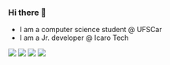 ### Hi there 👋
- I am a computer science student @ UFSCar
- I am a Jr. developer @ Icaro Tech

![](https://img.shields.io/badge/Language-Node.js-informational?style=flat&logo=<LOGO_NAME>&logoColor=white&color=2bbc8a)
![](https://img.shields.io/badge/Language-HTML-information?style=flat&logo=<LOGO_NAME>&logoColor=white&color=2bbc8a)
![](https://img.shields.io/badge/Language-CSS-information?style=flat&logo=<LOGO_NAME>&logoColor=white&color=2bbc8a)
![](https://img.shields.io/badge/Language-React-informational?style=flat&logo=<LOGO_NAME>&logoColor=white&color=2bbc8a)  
